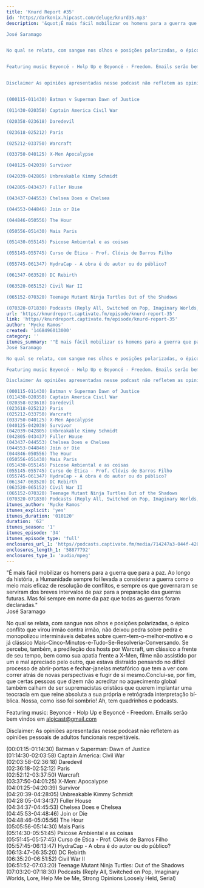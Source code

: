 ```yaml
---
title: 'Knurd Report #35'
id: 'https//darkonix.hipcast.com/deluge/knurd35.mp3'
description: '&quot;É mais fácil mobilizar os homens para a guerra que para a paz. Ao longo da história, a Humanidade sempre foi levada a considerar a guerra como o meio mais eficaz de resolução de conflitos, e sempre os que governaram se serviram dos breves intervalos de paz para a preparação das guerras futuras. Mas foi sempre em nome da paz que todas as guerras foram declaradas.&quot;

José Saramago


No qual se relata, com sangue nos olhos e posições polarizadas, o épico conflito que virou irmão contra irmão, não deixou pedra sobre pedra e monopolizou intermináveis debates sobre quem-tem-o-melhor-motivo e o já clássico Mais-Cinco-Minutos-e-Tudo-Se-Resolveria-Conversando. Se percebe, também, a predileção dos hosts por Warcraft, um clássico a frente de seu tempo, bem como sua apatia frente a X-Men, filme não assistido por um e mal apreciado pelo outro, que estava distraí­do pensando no difí­cil processo de abrir-portas e fechar-janelas metafórico que tem a ver com correr atrás de novas perspectivas e fugir de si mesmo.Conclui-se, por fim, que certas pessoas que dizem não acreditar no aquecimento global também calham de ser supremacistas cristãos que querem implantar uma teocracia em que reine absoluta a sua própria e retrógrada interpretação bí­blica. Nossa, como isso foi sombrio! Ah, tem quadrinhos e podcasts.


Featuring music Beyoncé - Holp Up e Beyoncé - Freedom. Emails serão bem vindos em alojcast@gmail.com


Disclaimer As opiniões apresentadas nesse podcast não refletem as opiniões pessoais de adultos funcionais respeitáveis.


(000115-011430) Batman v Superman Dawn of Justice

(011430-020358) Captain America Civil War

(020358-023618) Daredevil

(023618-025212) Paris

(025212-033750) Warcraft

(033750-040125) X-Men Apocalypse

(040125-042039) Survivor

(042039-042805) Unbreakable Kimmy Schmidt

(042805-043437) Fuller House

(043437-044553) Chelsea Does e Chelsea

(044553-044846) Join or Die

(044846-050556) The Hour

(050556-051430) Mais Paris

(051430-055145) Psicose Ambiental e as coisas

(055145-055745) Curso de Ética - Prof. Clóvis de Barros Filho

(055745-061347) HydraCap - A obra é do autor ou do público?

(061347-063520) DC Rebirth

(063520-065152) Civil War II

(065152-070320) Teenage Mutant Ninja Turtles Out of the Shadows

(070320-071830) Podcasts (Reply All, Switched on Pop, Imaginary Worlds, Lore, Help Me be Me, Strong Opinions Loosely Held, Serial)'
url: 'https//knurdreport.captivate.fm/episode/knurd-report-35'
link: 'https//knurdreport.captivate.fm/episode/knurd-report-35'
author: 'Mycke Ramos'
created: '1468496013000'
category: ''
itunes_summary: '"É mais fácil mobilizar os homens para a guerra que para a paz. Ao longo da história, a Humanidade sempre foi levada a considerar a guerra como o meio mais eficaz de resolução de conflitos, e sempre os que governaram se serviram dos breves intervalos de paz para a preparação das guerras futuras. Mas foi sempre em nome da paz que todas as guerras foram declaradas."   
José Saramago

No qual se relata, com sangue nos olhos e posições polarizadas, o épico conflito que virou irmão contra irmão, não deixou pedra sobre pedra e monopolizou intermináveis debates sobre quem-tem-o-melhor-motivo e o já clássico Mais-Cinco-Minutos-e-Tudo-Se-Resolveria-Conversando. Se percebe, também, a predileção dos hosts por Warcraft, um clássico a frente de seu tempo, bem como sua apatia frente a X-Men, filme não assistido por um e mal apreciado pelo outro, que estava distraí­do pensando no difí­cil processo de abrir-portas e fechar-janelas metafórico que tem a ver com correr atrás de novas perspectivas e fugir de si mesmo.Conclui-se, por fim, que certas pessoas que dizem não acreditar no aquecimento global também calham de ser supremacistas cristãos que querem implantar uma teocracia em que reine absoluta a sua própria e retrógrada interpretação bí­blica. Nossa, como isso foi sombrio! Ah, tem quadrinhos e podcasts.

Featuring music Beyoncé - Holp Up e Beyoncé - Freedom. Emails serão bem vindos em alojcast@gmail.com

Disclaimer As opiniões apresentadas nesse podcast não refletem as opiniões pessoais de adultos funcionais respeitáveis.

(000115-011430) Batman v Superman Dawn of Justice
(011430-020358) Captain America Civil War
(020358-023618) Daredevil
(023618-025212) Paris
(025212-033750) Warcraft
(033750-040125) X-Men Apocalypse
(040125-042039) Survivor
(042039-042805) Unbreakable Kimmy Schmidt
(042805-043437) Fuller House
(043437-044553) Chelsea Does e Chelsea
(044553-044846) Join or Die
(044846-050556) The Hour
(050556-051430) Mais Paris
(051430-055145) Psicose Ambiental e as coisas
(055145-055745) Curso de Ética - Prof. Clóvis de Barros Filho
(055745-061347) HydraCap - A obra é do autor ou do público?
(061347-063520) DC Rebirth
(063520-065152) Civil War II
(065152-070320) Teenage Mutant Ninja Turtles Out of the Shadows
(070320-071830) Podcasts (Reply All, Switched on Pop, Imaginary Worlds, Lore, Help Me be Me, Strong Opinions Loosely Held, Serial)'
itunes_author: 'Mycke Ramos'
itunes_explicit: 'yes'
itunes_duration: '010120'
duration: '62'
itunes_season: '1'
itunes_episode: '34'
itunes_episode_type: 'full'
enclosures_url_1: 'https//podcasts.captivate.fm/media/714247a3-044f-4206-9c2e-d740c4e07d58/knurd35_tc.mp3'
enclosures_length_1: '58877792'
enclosures_type_1: 'audio/mpeg'
---
```

"É mais fácil mobilizar os homens para a guerra que para a paz. Ao longo da história, a Humanidade sempre foi levada a considerar a guerra como o meio mais eficaz de resolução de conflitos, e sempre os que governaram se serviram dos breves intervalos de paz para a preparação das guerras futuras. Mas foi sempre em nome da paz que todas as guerras foram declaradas."  
José Saramago

No qual se relata, com sangue nos olhos e posições polarizadas, o épico conflito que virou irmão contra irmão, não deixou pedra sobre pedra e monopolizou intermináveis debates sobre quem-tem-o-melhor-motivo e o já clássico Mais-Cinco-Minutos-e-Tudo-Se-Resolveria-Conversando. Se percebe, também, a predileção dos hosts por Warcraft, um clássico a frente de seu tempo, bem como sua apatia frente a X-Men, filme não assistido por um e mal apreciado pelo outro, que estava distraí­do pensando no difí­cil processo de abrir-portas e fechar-janelas metafórico que tem a ver com correr atrás de novas perspectivas e fugir de si mesmo.Conclui-se, por fim, que certas pessoas que dizem não acreditar no aquecimento global também calham de ser supremacistas cristãos que querem implantar uma teocracia em que reine absoluta a sua própria e retrógrada interpretação bí­blica. Nossa, como isso foi sombrio! Ah, tem quadrinhos e podcasts.

Featuring music: Beyoncé - Holp Up e Beyoncé - Freedom. Emails serão bem vindos em alojcast@gmail.com

Disclaimer: As opiniões apresentadas nesse podcast não refletem as opiniões pessoais de adultos funcionais respeitáveis.

(00:01:15-01:14:30) Batman v Superman: Dawn of Justice  
(01:14:30-02:03:58) Captain America: Civil War  
(02:03:58-02:36:18) Daredevil  
(02:36:18-02:52:12) Paris  
(02:52:12-03:37:50) Warcraft  
(03:37:50-04:01:25) X-Men: Apocalypse  
(04:01:25-04:20:39) Survivor  
(04:20:39-04:28:05) Unbreakable Kimmy Schmidt  
(04:28:05-04:34:37) Fuller House  
(04:34:37-04:45:53) Chelsea Does e Chelsea  
(04:45:53-04:48:46) Join or Die  
(04:48:46-05:05:56) The Hour  
(05:05:56-05:14:30) Mais Paris  
(05:14:30-05:51:45) Psicose Ambiental e as coisas  
(05:51:45-05:57:45) Curso de Ética - Prof. Clóvis de Barros Filho  
(05:57:45-06:13:47) HydraCap - A obra é do autor ou do público?  
(06:13:47-06:35:20) DC Rebirth  
(06:35:20-06:51:52) Civil War II  
(06:51:52-07:03:20) Teenage Mutant Ninja Turtles: Out of the Shadows  
(07:03:20-07:18:30) Podcasts (Reply All, Switched on Pop, Imaginary Worlds, Lore, Help Me be Me, Strong Opinions Loosely Held, Serial)